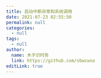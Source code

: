 ```yaml
---
title: 启动中断异常和系统调用
date: 2021-07-23 02:55:50
permalink: null
categories: 
  - null
tags: 
  - null
author: 
  name: 木子识时务
  link: https://github.com/sbwcwso
editLink: true
---
```


